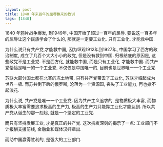 ```yaml
---
layout: post
title: 1840 年来百年的屈辱换来的教训
tags: [1840]
---
```


1840 年鸦片战争爆发, 到1949年, 中国开始了超过一百年的屈辱. 要说这一百多年的屈辱让这个民族学会了什么的, 那就是一定要工业化. 只有工业化, 才能救中国.

为什么说只有共产党,才能救中国, 因为纵观1912年到1927年, 中国学习了西方的政治制度, 成立了几百个大大小小的政党, 但是没有救到中国. 归根结底的原因是, 这些政党不是工业党. 不是西方化, 就能救中国, 而是只有工业化, 才能救中国. 而共产党恰恰是唯一的一个工业党, 不仅仅是中国唯一的, 目前也是世界唯一一个工业党.

苏联大部分国土都在北寒的冻土地带, 只有共产党带去了工业化, 苏联才崛起成为世界一极. 而苏共倒下后的俄罗斯, 沦落为一个资源国, 丧失了工业能力, 再也掀不起浪花.

为什么说, 共产党是唯一一个工业党. 因为共产主义追求的, 是物质极大丰富, 而物质极大丰富需要追求极高的生产力, 极高的生产力只能靠工业化才能达到. 所以共产党从诞生的那一刻起, 就是一个坚定的工业党.

而只有坚持发展工业, 才是真正的共产党. 这次抗疫深刻的揭示了一点: 工业部门不计报酬支援前线, 金融业和媒体汉奸辈出.

而助中国赢得胜利的, 是强大的工业部门. 